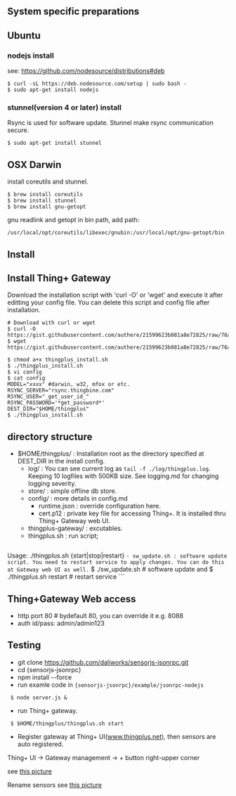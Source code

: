 System specific preparations
-------------------------------

## Ubuntu 
### nodejs install
see: https://github.com/nodesource/distributions#deb
```shell
$ curl -sL https://deb.nodesource.com/setup | sudo bash -
$ sudo apt-get install nodejs
```
### stunnel(version 4 or later) install
Rsync is used for software update. Stunnel make rsync communication secure.
```
$ sudo apt-get install stunnel
```

## OSX Darwin 

install coreutils and stunnel.
```
$ brew install coreutils
$ brew install stunnel
$ brew install gnu-getopt
```

gnu readlink and getopt in bin path, add path:
```
/usr/local/opt/coreutils/libexec/gnubin:/usr/local/opt/gnu-getopt/bin
```

Install
-------------

## Install Thing+ Gateway
Download the installation script with 'curl -O' or 'wget' and execute it after editting your config file. You can delete this script  and config file after installation. 
```
# Download with curl or wget
$ curl -O https://gist.githubusercontent.com/authere/21599623b081a8e72825/raw/76a06cf3c032181e01266ba0517eb750508b4ced/thingplus_install.sh
$ wget https://gist.githubusercontent.com/authere/21599623b081a8e72825/raw/76a06cf3c032181e01266ba0517eb750508b4ced/thingplus_install.sh

$ chmod a+x thingplus_install.sh
$ ./thingplus_install.sh
$ vi config
$ cat config
MODEL="xxxx" #darwin, w32, mfox or etc.
RSYNC_SERVER="rsync.thingbine.com"
RSYNC_USER="_get_user_id_"
RSYNC_PASSWORD='*get_password*'
DEST_DIR="$HOME/thingplus"
$ ./thingplus_install.sh
```

## directory structure
  - $HOME/thingplus/ : Installation root as the directory specified at DEST_DIR in the install config.
    - log/ : You can see current log as ```tail -f ./log/thingplus.log```. Keeping 10 logfiles with 500KB size. See logging.md for changing logging severity.
    - store/ : simple offline db store.
    - config/ : more details in config.md
      - runtime.json : override configuration here. 
      - cert.p12 : private key file for accessing Thing+. It is installed thru Thing+ Gateway web UI.
    - thingplus-gateway/ : excutables.
    - thingplus.sh : run script; 
    ```
Usage: ./thingplus.sh {start|stop|restart}
    ```
    - sw_update.sh : software update script. You need to restart service to apply changes. You can do this at Gateway web UI as well.
    ```
$ ./sw_update.sh # software update and 
$ ./thingplus.sh restart # restart service
    ```

## Thing+Gateway Web access
 - http port 80 # bydefault 80, you can override it e.g. 8088
 - auth id/pass: admin/admin123
   
## Testing

  - git clone https://github.com/daliworks/sensorjs-jsonrpc.git
  - cd {sensorjs-jsonrpc}
  - npm install --force
  - run examle code in ```{sensorjs-jsonrpc}/example/jsonrpc-nodejs``` 
```
 $ node server.js &
```
  - run Thing+ gateway. 
```
 $ $HOME/thingplus/thingplus.sh start
```
  - Register gateway at Thing+ UI(www.thingplus.net), then sensors are auto registered.
  
Thing+ UI -> Gateway management -> + button right-upper corner 

see [this picture](https://www.evernote.com/shard/s5/sh/6903f1da-e4c7-4d7c-9346-d1e67be15db3/5c9f54b4a6d29d25e4c185c4998648f1)

Rename sensors see [this picture](https://www.evernote.com/shard/s5/sh/6e3f37ba-3963-4460-9cc8-cc62d7c73879/16f218aa57deb6aa1d63240b68686265)

